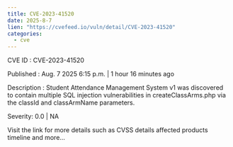 ```yaml
--- 
title: CVE-2023-41520
date: 2025-8-7
lien: "https://cvefeed.io/vuln/detail/CVE-2023-41520"
categories:
  - cve
---
```


CVE ID : CVE-2023-41520

Published :  Aug. 7
2025
6:15 p.m. | 1 hour
16 minutes ago

Description : Student Attendance Management System v1 was discovered to contain multiple SQL injection vulnerabilities in createClassArms.php via the classId and classArmName parameters.

Severity: 0.0 | NA

Visit the link for more details
such as CVSS details
affected products
timeline
and more...
